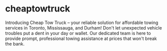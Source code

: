 # cheaptowtruck
  Introducing Cheap Tow Truck – your reliable solution for affordable towing services in Toronto, Mississauga, and Durham! Don't let unexpected vehicle troubles put a dent in your day or wallet. Our dedicated team is here to provide prompt, professional towing assistance at prices that won't break the bank.
